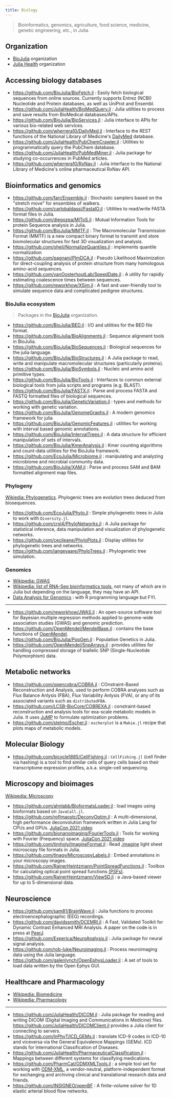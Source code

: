 ```yaml
---
title: Biology
---
```


> Bioinformatics, genomics, agriculture, food science, medicine, genetic engineering, etc., in Julia.

## Organization

- [BioJulia](https://biojulia.dev/) organization
- [Julia Health](https://juliahealth.org) organization

## Accessing biology databases

- https://github.com/BioJulia/BioFetch.jl : Easily fetch biological sequences from online sources. Currently supports Entrez (NCBI) Nucleotide and Protein databases, as well as UniProt and Ensembl.
- https://github.com/JuliaHealth/BioMedQuery.jl : Julia utilities to process and save results from BioMedical databases/APIs.
- https://github.com/BioJulia/BioServices.jl : Julia interface to APIs for various bio-related web services.
- https://github.com/wherrera10/DailyMed.jl : Interface to the REST functions of the National Library of Medicine's [DailyMed](https://dailymed.nlm.nih.gov/dailymed/app-support-web-services.cfm) database.
- https://github.com/JuliaHealth/PubChemCrawler.jl : Utilities to programmatically query the PubChem database.
- https://github.com/JuliaHealth/PubMedMiner.jl : Julia package for studying co-occurrences in PubMed articles.
- https://github.com/wherrera10/RxNav.jl : Julia interface to the National Library of Medicine's online pharmaceutical RxNav API.

## Bioinformatics and genomics

- https://github.com/farr/Ensemble.jl : Stochastic samplers based on the "stretch move" for ensembles of walkers.
- https://github.com/carlobaldassi/FastaIO.jl : Utilities to read/write FASTA format files in Julia.
- https://github.com/diegozea/MIToS.jl : Mutual Information Tools for protein Sequence analysis in Julia.
- https://github.com/BioJulia/MMTF.jl : The Macromolecular Transmission Format (MMTF) is a new compact binary format to transmit and store biomolecular structures for fast 3D visualization and analysis.
- https://github.com/oheil/NormalizeQuantiles.jl : implements quantile normalization
- https://github.com/pagnani/PlmDCA.jl : Pseudo Likelihood Maximization for direct-coupling analysis of protein structure from many homologous amino-acid sequences.
- https://github.com/vanOosterhoutLab/SpeedDate.jl : A utility for rapidly estimating coalescence times between sequences.
- https://github.com/reworkhow/XSim.jl : A fast and user-friendly tool to simulate sequence data and complicated pedigree structures.

### BioJulia ecosystem

> Packages in the [BioJulia](https://biojulia.dev/) organization.

- https://github.com/BioJulia/BED.jl : I/O and utilities for the BED file format.
- https://github.com/BioJulia/BioAlignments.jl :  Sequence alignment tools in BioJulia.
- https://github.com/BioJulia/BioSequences.jl : Biological sequences for the julia language.
- https://github.com/BioJulia/BioStructures.jl : A Julia package to read, write and manipulate macromolecular structures (particularly proteins).
- https://github.com/BioJulia/BioSymbols.jl : Nucleic and amino acid primitive types.
- https://github.com/BioJulia/BioTools.jl : Interfaces to common external biological tools from julia scripts and programs (e.g. BLAST).
- https://github.com/BioJulia/FASTX.jl : Parse and process FASTA and FASTQ formatted files of biological sequences.
- https://github.com/BioJulia/GeneticVariation.jl : types and methods for working with genetic variation.
- https://github.com/BioJulia/GenomeGraphs.jl :  A modern genomics framework for julia
- https://github.com/BioJulia/GenomicFeatures.jl : utilities for working with interval based genomic annotations.
- https://github.com/BioJulia/IntervalTrees.jl : A data structure for efficient manipulation of sets of intervals.
- https://github.com/BioJulia/KmerAnalysis.jl :  Kmer counting algorithms and count-data utilities for the BioJulia framework.
- https://github.com/EcoJulia/Microbiome.jl : manipulating and analyzing microbiome and microbial community data.
- https://github.com/BioJulia/XAM.jl : Parse and process SAM and BAM formatted alignment map files.

### Phylogeny

[Wikiedia: Phylogenetics](https://en.wikipedia.org/wiki/Phylogenetics). Phylogenic trees are evolution trees deduced from biosequences.

- https://github.com/EcoJulia/Phylo.jl : Simple phylogenetic trees in Julia to work with `Diversity.jl`.
- https://github.com/crsl4/PhyloNetworks.jl : A Julia package for statistical inference, data manipulation and visualization of phylogenetic networks.
- https://github.com/cecileane/PhyloPlots.jl : Display utilities for phylogenetic trees and networks.
- https://github.com/jangevaare/PhyloTrees.jl : Phylogenetic tree simulation.

### Genomics

- [Wikipedia: GWAS](https://en.wikipedia.org/wiki/Genome-wide_association_study)
- [Wikipedia: list of RNA-Seq bioinformatics tools](https://en.wikipedia.org/wiki/List_of_RNA-Seq_bioinformatics_tools), not many of which are in Julia but depending on the language, they may have an API.
- [Data Analysis for Genomics](https://genomicsclass.github.io/book/) : with R programming language but FYI.

---

- https://github.com/reworkhow/JWAS.jl : An open-source software tool for Bayesian multiple regression methods applied to genome-wide association studies (GWAS) and genomic prediction.
- https://github.com/OpenMendel/MendelBase.jl : contains the base functions of [OpenMendel](https://openmendel.github.io/).
- https://github.com/BioJulia/PopGen.jl : Population Genetics in Julia.
- https://github.com/OpenMendel/SnpArrays.jl : provides utilities for handling compressed storage of biallelic SNP (Single-Nucleotide Polymorphism) data.


## Metabolic networks

- https://github.com/opencobra/COBRA.jl : COnstraint-Based Reconstruction and Analysis, used to perform COBRA analyses such as Flux Balance Anlysis (FBA), Flux Variability Anlysis (FVA), or any of its associated variants such as `distributedFBA`.
- https://github.com/LCSB-BioCore/COBREXA.jl : constraint-based reconstruction and analysis tools for exa-scale metabolic models in Julia. It uses [JuMP](https://github.com/jump-dev/JuMP.jl) to formulate optimization problems.
- https://github.com/stelmo/Escher.jl : `escherplot` is a `Makie.jl` recipe that plots maps of metabolic models.

## Molecular Biology

- https://github.com/bicycle1885/CellFishing.jl : `CellFishing.jl` (cell finder via hashing) is a tool to find similar cells of query cells based on their transcriptome expression profiles, a.k.a. single-cell sequencing.

## Microscopy and bioimages

[Wikipedia: Microscopy](https://en.wikipedia.org/wiki/Microscopy)

- https://github.com/ahnlabb/BioformatsLoader.jl : load images using bioformats based on `JavaCall.jl`.
- https://github.com/roflmaostc/DeconvOptim.jl : A multi-dimensional, high performance deconvolution framework written in Julia Lang for CPUs and GPUs. [JuliaCon 2021 video](https://youtu.be/FodpnOhccis)
- https://github.com/bionanoimaging/FourierTools.jl : Tools for working with Fourier (Frequency) space. [JuliaCon 2021 video](https://youtu.be/qYgJDb_Ko2E)
- https://github.com/timholy/ImagineFormat.jl : Read [.imagine](http://dotwhat.net/file/extension/imagine/7604) light sheet microscopy file formats in Julia.
- https://github.com/tlnagy/MicroscopyLabels.jl : Embed annotations in your microscopy images.
- https://github.com/RainerHeintzmann/PointSpreadFunctions.jl : Toolbox for calculating optical point spread functions [(PSFs)](https://en.wikipedia.org/wiki/Point_spread_function).
- https://github.com/RainerHeintzmann/View5D.jl : a Java-based viewer for up to 5-dimensional data.

## Neuroscience

- https://github.com/sam81/BrainWave.jl : Julia functions to process electroencephalographic (EEG) recordings.
- https://github.com/davidssmith/DCEMRI.jl : A Fast, Validated Toolkit for Dynamic Contrast Enhanced MRI Analysis. A paper on the code is in press at [PeerJ](https://peerj.com/preprints/670/).
- https://github.com/Experica/NeuroAnalysis.jl : Julia package for neural signal analysis.
- https://github.com/rob-luke/Neuroimaging.jl : Process neuroimaging data using the Julia language.
- https://github.com/galenlynch/OpenEphysLoader.jl : A set of tools to load data written by the Open Ephys GUI.

## Healthcare and Pharmacology

- [Wikipedia: Biomedicine](https://en.wikipedia.org/wiki/Category:Biomedicine)
- [Wikipedia: Pharmacology](https://en.wikipedia.org/wiki/Pharmacology)

---

- https://github.com/JuliaHealth/DICOM.jl : Julia package for reading and writing DICOM (Digital Imaging and Communications in Medicine) files. https://github.com/JuliaHealth/DICOMClient.jl provides a Julia client for connecting to servers.
- https://github.com/InPhyT/ICD_GEMs.jl : translate ICD-9 codes in ICD-10 and viceversa via the General Equivalence Mappings (GEMs). ICD stands for International Classification of Diseases.
- https://github.com/JuliaHealth/PharmaceuticalClassification.jl : Mappings between different systems for classifying medications.
- https://github.com/PharmCat/ODMXMLTools.jl : a simple tool set for working with [ODM-XML](https://www.cdisc.org/standards/data-exchange/odm), a vendor-neutral, platform-independent format for exchanging and archiving clinical and translational research data and friends.
- https://github.com/INSIGNEO/openBF : A finite-volume solver for 1D elastic arterial blood flow networks.
